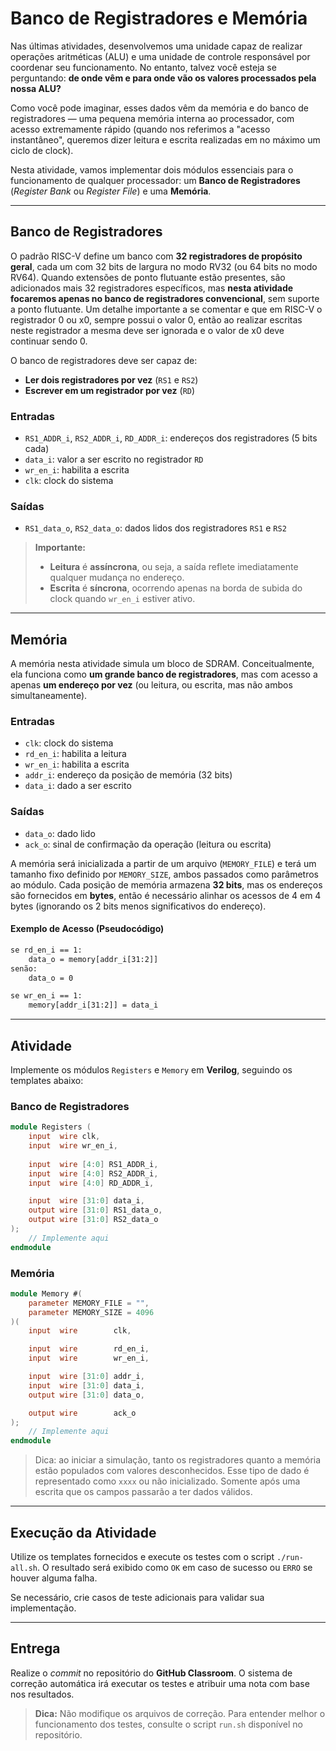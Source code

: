 # Banco de Registradores e Memória

Nas últimas atividades, desenvolvemos uma unidade capaz de realizar operações aritméticas (ALU) e uma unidade de controle responsável por coordenar seu funcionamento. No entanto, talvez você esteja se perguntando: **de onde vêm e para onde vão os valores processados pela nossa ALU?**

Como você pode imaginar, esses dados vêm da memória e do banco de registradores — uma pequena memória interna ao processador, com acesso extremamente rápido (quando nos referimos a "acesso instantâneo", queremos dizer leitura e escrita realizadas em no máximo um ciclo de clock).

Nesta atividade, vamos implementar dois módulos essenciais para o funcionamento de qualquer processador: um **Banco de Registradores** (*Register Bank* ou *Register File*) e uma **Memória**.

---

## Banco de Registradores

O padrão RISC-V define um banco com **32 registradores de propósito geral**, cada um com 32 bits de largura no modo RV32 (ou 64 bits no modo RV64). Quando extensões de ponto flutuante estão presentes, são adicionados mais 32 registradores específicos, mas **nesta atividade focaremos apenas no banco de registradores convencional**, sem suporte a ponto flutuante. Um detalhe importante a se comentar e que em RISC-V o registrador 0 ou x0, sempre possui o valor 0, então ao realizar escritas neste registrador a mesma deve ser ignorada e o valor de x0 deve continuar sendo 0.

O banco de registradores deve ser capaz de:

* **Ler dois registradores por vez** (`RS1` e `RS2`)
* **Escrever em um registrador por vez** (`RD`)

### Entradas

* `RS1_ADDR_i`, `RS2_ADDR_i`, `RD_ADDR_i`: endereços dos registradores (5 bits cada)
* `data_i`: valor a ser escrito no registrador `RD`
* `wr_en_i`: habilita a escrita
* `clk`: clock do sistema

### Saídas

* `RS1_data_o`, `RS2_data_o`: dados lidos dos registradores `RS1` e `RS2`

> **Importante:**
>
> * **Leitura** é **assíncrona**, ou seja, a saída reflete imediatamente qualquer mudança no endereço.
> * **Escrita** é **síncrona**, ocorrendo apenas na borda de subida do clock quando `wr_en_i` estiver ativo.

---

## Memória

A memória nesta atividade simula um bloco de SDRAM. Conceitualmente, ela funciona como **um grande banco de registradores**, mas com acesso a apenas **um endereço por vez** (ou leitura, ou escrita, mas não ambos simultaneamente).

### Entradas

* `clk`: clock do sistema
* `rd_en_i`: habilita a leitura
* `wr_en_i`: habilita a escrita
* `addr_i`: endereço da posição de memória (32 bits)
* `data_i`: dado a ser escrito

### Saídas

* `data_o`: dado lido
* `ack_o`: sinal de confirmação da operação (leitura ou escrita)

A memória será inicializada a partir de um arquivo (`MEMORY_FILE`) e terá um tamanho fixo definido por `MEMORY_SIZE`, ambos passados como parâmetros ao módulo. Cada posição de memória armazena **32 bits**, mas os endereços são fornecidos em **bytes**, então é necessário alinhar os acessos de 4 em 4 bytes (ignorando os 2 bits menos significativos do endereço).

#### Exemplo de Acesso (Pseudocódigo)

```txt
se rd_en_i == 1:
    data_o = memory[addr_i[31:2]]
senão:
    data_o = 0

se wr_en_i == 1:
    memory[addr_i[31:2]] = data_i
```

---

## Atividade

Implemente os módulos `Registers` e `Memory` em **Verilog**, seguindo os templates abaixo:

### Banco de Registradores

```verilog
module Registers (
    input  wire clk,
    input  wire wr_en_i,
    
    input  wire [4:0] RS1_ADDR_i,
    input  wire [4:0] RS2_ADDR_i,
    input  wire [4:0] RD_ADDR_i,

    input  wire [31:0] data_i,
    output wire [31:0] RS1_data_o,
    output wire [31:0] RS2_data_o
);
    // Implemente aqui
endmodule
```

### Memória

```verilog
module Memory #(
    parameter MEMORY_FILE = "",
    parameter MEMORY_SIZE = 4096
)(
    input  wire        clk,

    input  wire        rd_en_i,
    input  wire        wr_en_i,

    input  wire [31:0] addr_i,
    input  wire [31:0] data_i,
    output wire [31:0] data_o,

    output wire        ack_o
);
    // Implemente aqui
endmodule
```

> Dica: ao iniciar a simulação, tanto os registradores quanto a memória estão populados com valores desconhecidos. Esse tipo de dado é representado como `xxxx` ou não inicializado. Somente após uma escrita que os campos passarão a ter dados válidos. 

---

## Execução da Atividade

Utilize os templates fornecidos e execute os testes com o script `./run-all.sh`. O resultado será exibido como `OK` em caso de sucesso ou `ERRO` se houver alguma falha.

Se necessário, crie casos de teste adicionais para validar sua implementação.

---

## Entrega

Realize o *commit* no repositório do **GitHub Classroom**. O sistema de correção automática irá executar os testes e atribuir uma nota com base nos resultados.

> **Dica:**
> Não modifique os arquivos de correção. Para entender melhor o funcionamento dos testes, consulte o script `run.sh` disponível no repositório.

